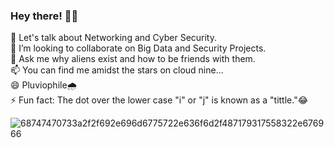 ### Hey there!  👋😃
 
<!--     
**Poshini/Poshini** is a ✨ _special_ ✨ repository because its `README.md` (this file) appears on your GitHub profile.-->
    
  🌱 Let's talk about Networking and Cyber Security.                     
  👯 I’m looking to collaborate on Big Data and Security Projects.                             
  💬 Ask me why aliens exist and how to be friends with them.                 
  📫 You can find me amidst the stars on cloud nine...                         
  😄 Pluviophile🌧️                                                                            
  ⚡ Fun fact: The dot over the lower case "i" or "j" is known as a "tittle."😂 
   
   ![68747470733a2f2f692e696d6775722e636f6d2f487179317558322e676966](https://user-images.githubusercontent.com/49205289/114912288-7222a980-9e3d-11eb-9fa6-7d93371a0606.gif)

       
    
  
     
